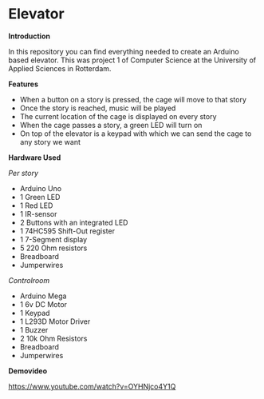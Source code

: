 # Elevator

**Introduction**

In this repository you can find everything needed to create an Arduino based elevator. This was project 1 of Computer Science at the University of Applied Sciences in Rotterdam.

**Features**

- When a button on a story is pressed, the cage will move to that story
- Once the story is reached, music will be played
- The current location of the cage is displayed on every story
- When the cage passes a story, a green LED will turn on
- On top of the elevator is a keypad with which we can send the cage to any story we want

**Hardware Used**

*Per story*

- Arduino Uno
- 1 Green LED
- 1 Red LED
- 1 IR-sensor
- 2 Buttons with an integrated LED
- 1 74HC595 Shift-Out register
- 1 7-Segment display
- 5 220 Ohm resistors
- Breadboard
- Jumperwires

*Controlroom*

- Arduino Mega
- 1 6v DC Motor
- 1 Keypad
- 1 L293D Motor Driver
- 1 Buzzer
- 2 10k Ohm Resistors
- Breadboard
- Jumperwires

**Demovideo**

https://www.youtube.com/watch?v=OYHNjco4Y1Q
